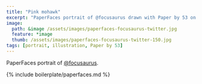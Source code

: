 ```yaml
---
title: "Pink mohawk"
excerpt: "PaperFaces portrait of @focusaurus drawn with Paper by 53 on an iPad."
image: 
  path: &image /assets/images/paperfaces-focusaurus-twitter.jpg 
  feature: *image
  thumb: /assets/images/paperfaces-focusaurus-twitter-150.jpg
tags: [portrait, illustration, Paper by 53]
---
```


PaperFaces portrait of [@focusaurus](http://twitter.com/focusaurus).

{% include boilerplate/paperfaces.md %}
